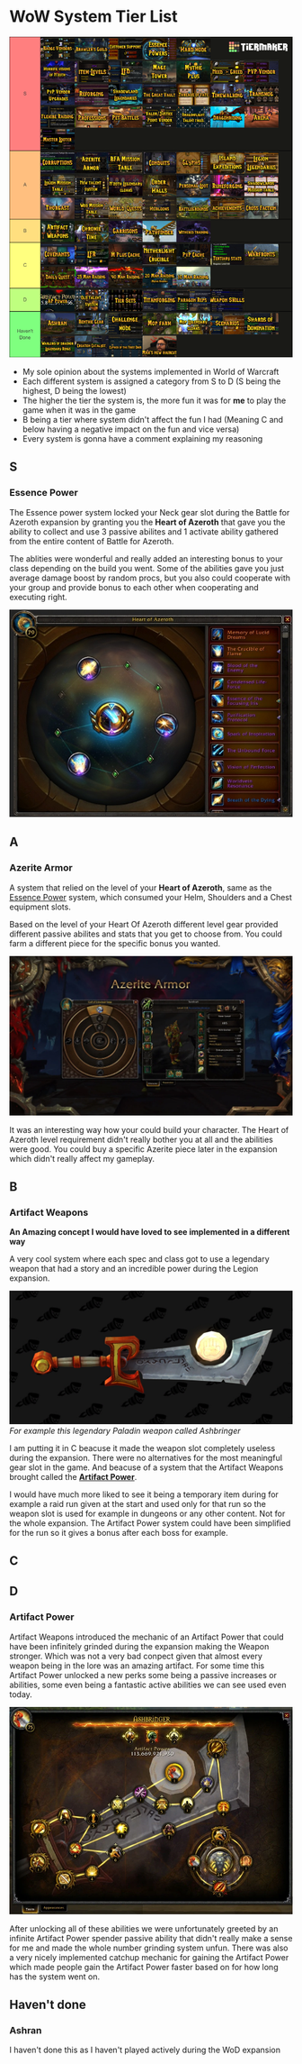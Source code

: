 # WoW System Tier List

![Tierlist](images/tierlist.png)

- My sole opinion about the systems implemented in World of Warcraft
- Each different system is assigned a category from S to D (S being the highest, D being the lowest)
- The higher the tier the system is, the more fun it was for **me** to play the game when it was in the game
- B being a tier where system didn't affect the fun I had (Meaning C and below having a negative impact on the fun and vice versa)
- Every system is gonna have a comment explaining my reasoning

## S

### Essence Power
The Essence power system locked your Neck gear slot during the Battle for Azeroth expansion by granting you the **Heart of Azeroth** that gave you the ability to collect and use 3 passive abilites and 1 activate ability gathered from the entire content of Battle for Azeroth.

The ablities were wonderful and really added an interesting bonus to your class depending on the build you went. Some of the abilities gave you just average damage boost by random procs, but you also could cooperate with your group and provide bonus to each other when cooperating and executing right.

![Esesence Power System](images/essence-power.png "The Essence Power System")

## A

### Azerite Armor
A system that relied on the level of your **Heart of Azeroth**, same as the [Essence Power](#essence-power) system, which consumed your Helm, Shoulders and a Chest equipment slots.

Based on the level of your Heart Of Azeroth different level gear provided different passive abilites and stats that you get to choose from. You could farm a different piece for the specific bonus you wanted.

![Azerite Armor System](images/azerite-armor.png "The Azerite Armor System")

It was an interesting way how your could build your character. The Heart of Azeroth level requirement didn't really bother you at all and the abilities were good. You could buy a specific Azerite piece later in the expansion which didn't really affect my gameplay.

## B

### Artifact Weapons
**An Amazing concept I would have loved to see implemented in a different way**

A very cool system where each spec and class got to use a legendary weapon that had a story and an incredible power during the Legion expansion. 

![Ashbringer](images/ashbringer-retribution-paladin.png "The Ashbringer")
*For example this legendary Paladin weapon called Ashbringer*

I am putting it in C beacuse it made the weapon slot completely useless during the expansion. There were no alternatives for the most meaningful gear slot in the game. And beacuse of a system that the Artifact Weapons brought called the **[Artifact Power](#artifact-power)**.

I would have much more liked to see it being a temporary item during for example a raid run given at the start and used only for that run so the weapon slot is used for example in dungeons or any other content. Not for the whole expansion. The Artifact Power system could have been simplified for the run so it gives a bonus after each boss for example.

## C



## D

### Artifact Power

Artifact Weapons introduced the mechanic of an Artifact Power that could have been infinitely grinded during the expansion making the Weapon stronger. Which was not a very bad conpect given that almost every weapon being in the lore was an amazing artifact. For some time this Artifact Power unlocked a new perks some being a passive increases or abilities, some even being a fantastic active abilities we can see used even today.

![Ashbringer Artifact System](images/ashbringer-retribution-paladin-artifact-power.png "The Ashbringer Artifact Power")

After unlocking all of these abilities we were unfortunately greeted by an infinite Artifact Power spender passive ability that didn't really make a sense for me and made the whole number grinding system unfun. There was also a very nicely implemented catchup mechanic for gaining the Artifact Power which made people gain the Artifact Power faster based on for how long has the system went on.

## Haven't done

### Ashran

I haven't done this as I haven't played actively during the WoD expansion